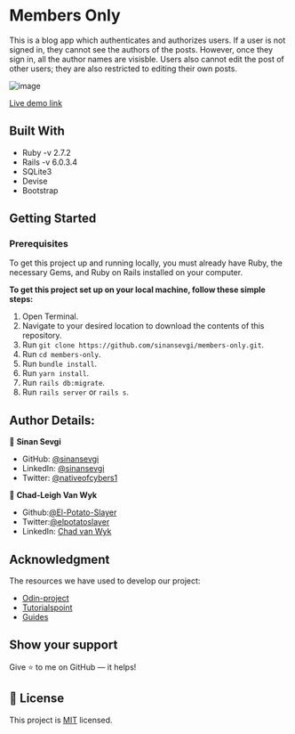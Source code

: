 # Members Only

This is a blog app which authenticates and authorizes users. If a user is not signed in, they cannot see the authors of the posts. However, once they sign in, all the author names are visisble. Users also cannot edit the post of other users; they are also restricted to editing their own posts.  

![image](https://user-images.githubusercontent.com/43865875/101761969-7a608600-3ae5-11eb-9d98-26d697adbb0d.png)

[Live demo link](https://tranquil-island-76594.herokuapp.com/)


## Built With

- Ruby -v  2.7.2
- Rails -v 6.0.3.4
- SQLite3
- Devise
- Bootstrap


## Getting Started

### Prerequisites

To get this project up and running locally, you must already have Ruby, the necessary Gems, and Ruby on Rails installed on your computer.

**To get this project set up on your local machine, follow these simple steps:**

1. Open Terminal.
2. Navigate to your desired location to download the contents of this repository.
3. Run ```git clone https://github.com/sinansevgi/members-only.git```.
4. Run ```cd members-only```.
5. Run ```bundle install```.
6. Run ```yarn install```.
7. Run ```rails db:migrate```.
8. Run ```rails server``` or ```rails s```.


## Author Details:

👤 **Sinan Sevgi**

- GitHub: [@sinansevgi](https://github.com/sinansevgi)
- LinkedIn: [@sinansevgi](https://www.linkedin.com/in/sinan-s-52559437/)
- Twitter: [@nativeofcybers1](https://twitter.com/nativeofcybers1)


👤 **Chad-Leigh Van Wyk**

- Github:[@El-Potato-Slayer](https://github.com/El-Potato-Slayer)
- Twitter:[@elpotatoslayer](https://twitter.com/elpotatoslayer)
- LinkedIn: [Chad van Wyk](https://www.linkedin.com/in/chad-van-wyk-4228b21a6/)

## Acknowledgment
The resources we have used to develop our project:

- [Odin-project](https://www.theodinproject.com/courses/ruby-on-rails/lessons/building-with-active-record-ruby-on-rails)
- [Tutorialspoint](https://www.tutorialspoint.com/ruby-on-rails/rails-migrations.htm)
- [Guides](https://guides.rubyonrails.org/active_record_validations.html#length)

## Show your support

Give ⭐ to me on GitHub — it helps!

## 📝 License

This project is [MIT](https://choosealicense.com/licenses/mit/) licensed.  
